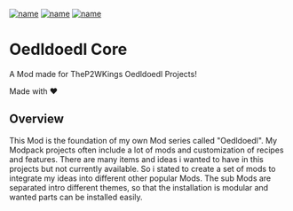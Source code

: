 [![name](https://img.shields.io/static/v1?message=%20available%20for%20Minecraft%201.12.2&logo=curseforge&style=for-the-badge&labelColor=cd603d&color=1e1e1e&logoColor=black&label)](https://www.curseforge.com/minecraft/mc-mods/oedldoedl-core)
[![name](https://img.shields.io/static/v1?message=%20more%20from%20TheP2WKing&logo=curseforge&style=for-the-badge&labelColor=cd603d&color=1e1e1e&logoColor=black&label)](https://www.curseforge.com/members/thep2wking_twitch/projects)
[![name](https://img.shields.io/static/v1?message=%20mantained%20yes&logo=github&style=for-the-badge&labelColor=green&color=1e1e1e&logoColor=black&label)](https://github.com/TheP2WKing/oedldoedl-core)

# Oedldoedl Core
A Mod made for TheP2WKings Oedldoedl Projects!

Made with ❤️

## Overview
This Mod is the foundation of my own Mod series called "Oedldoedl". My Modpack projects often include a lot of mods and customization of recipes and features. There are many items and ideas i wanted to have in this projects but not currently available. So i stated to create a set of mods to integrate my ideas into different other popular Mods. The sub Mods are separated intro different themes, so that the installation is modular and wanted parts can be installed easily.
